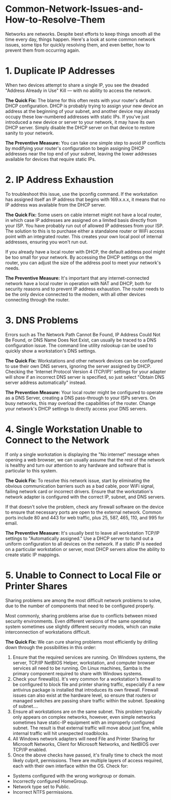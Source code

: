 # Common-Network-Issues-and-How-to-Resolve-Them

Networks are networks. Despite best efforts to keep things smooth all the time every day, things happen. Here's a look at some common network issues, some tips for quickly resolving them, and even better, how to prevent them from occurring again.

# 1. Duplicate IP Addresses
When two devices attempt to share a single IP, you see the dreaded "Address Already in Use" Kill — with no ability to access the network.

**The Quick Fix:** The blame for this often rests with your router's default DHCP configuration. DHCP is probably trying to assign your new device an address at the beginning of your subnet, and another device may already occupy these low-numbered addresses with static IPs. If you've just introduced a new device or server to your network, it may have its own DHCP server. Simply disable the DHCP server on that device to restore sanity to your network.

**The Preventive Measure:** You can take one simple step to avoid IP conflicts by modifying your router's configuration to begin assigning DHCP addresses near the top end of your subnet, leaving the lower addresses available for devices that require static IPs.

# 2. IP Address Exhaustion
To troubleshoot this issue, use the ipconfig command. If the workstation has assigned itself an IP address that begins with 169.x.x.x, it means that no IP address was available from the DHCP server.

**The Quick Fix:** Some users on cable internet might not have a local router, in which case IP addresses are assigned on a limited basis directly from your ISP. You have probably run out of allowed IP addresses from your ISP. The solution to this is to purchase either a standalone router or WiFi access point with an integrated router. This creates your own local pool of internal addresses, ensuring you won't run out.

If you already have a local router with DHCP, the default address pool might be too small for your network. By accessing the DHCP settings on the router, you can adjust the size of the address pool to meet your network's needs.

**The Preventive Measure:** It's important that any internet-connected network have a local router in operation with NAT and DHCP, both for security reasons and to prevent IP address exhaustion. The router needs to be the only device connected to the modem, with all other devices connecting through the router.


# 3. DNS Problems
Errors such as The Network Path Cannot Be Found, IP Address Could Not Be Found, or DNS Name Does Not Exist, can usually be traced to a DNS configuration issue. The command line utility nslookup can be used to quickly show a workstation's DNS settings.

**The Quick Fix:** Workstations and other network devices can be configured to use their own DNS servers, ignoring the server assigned by DHCP. Checking the 'Internet Protocol Version 4 (TCP/IP)' settings for your adapter will show if an incorrect DNS server is specified, so just select "Obtain DNS server address automatically" instead.

**The Prevention Measure:** Your local router might be configured to operate as a DNS Server, creating a DNS pass-through to your ISPs servers. On busy networks, this may overload the capabilities of the router. Change your network's DHCP settings to directly access your DNS servers.

# 4. Single Workstation Unable to Connect to the Network
If only a single workstation is displaying the "No internet" message when opening a web browser, we can usually assume that the rest of the network is healthy and turn our attention to any hardware and software that is particular to this system.

**The Quick Fix:** To resolve this network issue, start by eliminating the obvious communication barriers such as a bad cable, poor WiFi signal, failing network card or incorrect drivers. Ensure that the workstation's network adapter is configured with the correct IP, subnet, and DNS servers.

If that doesn't solve the problem, check any firewall software on the device to ensure that necessary ports are open to the external network. Common ports include 80 and 443 for web traffic, plus 25, 587, 465, 110, and 995 for email.

**The Preventive Measure:** It's usually best to leave all workstation TCP/IP settings to "Automatically assigned." Use a DHCP server to hand out a uniform configuration to all devices on the network. If a static IP is needed on a particular workstation or server, most DHCP servers allow the ability to create static IP mappings.

# 5. Unable to Connect to Local File or Printer Shares
Sharing problems are among the most difficult network problems to solve, due to the number of components that need to be configured properly.

Most commonly, sharing problems arise due to conflicts between mixed security environments. Even different versions of the same operating system sometimes use slightly different security models, which can make interconnection of workstations difficult.

**The Quick Fix:** We can cure sharing problems most efficiently by drilling down through the possibilities in this order:

1. Ensure that the required services are running. On Windows systems, the server, TCP/IP NetBIOS Helper, workstation, and computer browser services all need to be running. On Linux machines, Samba is the primary component required to share with Windows systems.
2. Check your firewall(s). It's very common for a workstation's firewall to be configured to block file and printer sharing traffic, especially if a new antivirus package is installed that introduces its own firewall. Firewall issues can also exist at the hardware level, so ensure that routers or managed switches are passing share traffic within the subnet. Speaking of subnet….
3. Ensure all workstations are on the same subnet. This problem typically only appears on complex networks, however, even simple networks sometimes have static-IP equipment with an improperly configured subnet. The result is that external traffic will move about just fine, while internal traffic will hit unexpected roadblocks.
4. All Windows network adapters will need File and Printer Sharing for Microsoft Networks, Client for Microsoft Networks, and NetBIOS over TCP/IP enabled.
5. Once the above checks have passed, it's finally time to check the most likely culprit, permissions. There are multiple layers of access required, each with their own interface within the OS. Check for:
- Systems configured with the wrong workgroup or domain.
- Incorrectly configured HomeGroup.
- Network type set to Public.
- Incorrect NTFS permissions.
